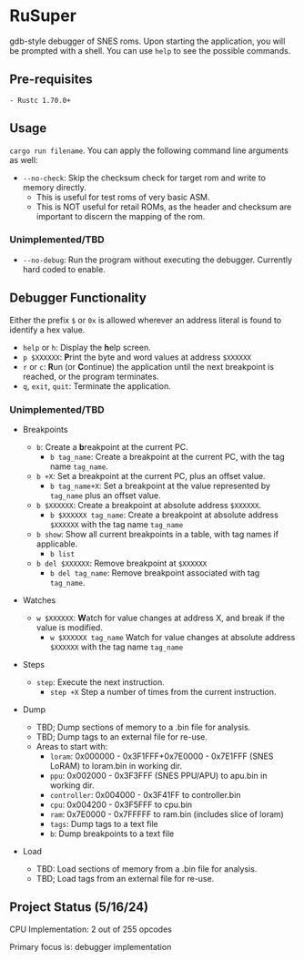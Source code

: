 # RuSuper
gdb-style debugger of SNES roms. Upon starting the application, you will be prompted with a shell. You can use `help` to see the possible commands.

## Pre-requisites
    - Rustc 1.70.0+

## Usage
`cargo run filename`. You can apply the following command line arguments as well:

-  `--no-check`: Skip the checksum check for target rom and write to memory directly.
    - This is useful for test roms of very basic ASM.
    - This is NOT useful for retail ROMs, as the header and checksum are important to discern the mapping of the rom.

### Unimplemented/TBD
-   `--no-debug`: Run the program without executing the debugger. Currently hard coded to enable.

## Debugger Functionality
Either the prefix `$` or `0x` is allowed wherever an address literal is found to identify a hex value.

- `help` or `h`: Display the **h**elp screen.
- `p $XXXXXX`: **P**rint the byte and word values at address `$XXXXXX`
- `r` or `c`: **R**un (or **C**ontinue) the application until the next breakpoint is reached, or the program terminates.
- `q`, `exit`, `quit`: Terminate the application.

### Unimplemented/TBD
- Breakpoints
    - `b`: Create a **b**reakpoint at the current PC.
        - `b tag_name`:  Create a breakpoint at the current PC, with the tag name `tag_name`.
    - `b +X`: Set a breakpoint at the current PC, plus an offset value.
        - `b tag_name+X`: Set a breakpoint at the value represented by `tag_name` plus an offset value.
    - `b $XXXXXX`: Create a breakpoint at absolute address `$XXXXXX`.
        - `b $XXXXXX tag_name`: Create a breakpoint at absolute address `$XXXXXX` with the tag name `tag_name`
    - `b show`: Show all current breakpoints in a table, with tag names if applicable.
        - `b list`
    - `b del $XXXXXX`: Remove breakpoint at `$XXXXXX`
        - `b del tag_name`: Remove breakpoint associated with tag `tag_name`.

- Watches
    - `w $XXXXXX`: **W**atch for value changes at address X, and break if the value is modified.
        - `w $XXXXXX tag_name` Watch for value changes at absolute address `$XXXXXX` with the tag name `tag_name`

- Steps
    - `step`: Execute the next instruction.
        - `step +X` Step a number of times from the current instruction.

- Dump
    - TBD; Dump sections of memory to a .bin file for analysis.
    - TBD; Dump tags to an external file for re-use.
    - Areas to start with:
        - `loram`: 0x000000 - 0x3F1FFF+0x7E0000 - 0x7E1FFF (SNES LoRAM) to loram.bin in working dir.
        - `ppu`: 0x002000 - 0x3F3FFF (SNES PPU/APU) to apu.bin in working dir.
        - `controller`: 0x004000 - 0x3F41FF to controller.bin
        - `cpu`: 0x004200 - 0x3F5FFF to cpu.bin
        - `ram`: 0x7E0000 - 0x7FFFFF to ram.bin (includes slice of loram)
        - `tags`: Dump tags to a text file
        - `b`: Dump breakpoints to a text file

- Load
    - TBD: Load sections of memory from a .bin file for analysis.
    - TBD; Load tags from an external file for re-use.

## Project Status (5/16/24)
CPU Implementation: 2 out of 255 opcodes

Primary focus is: debugger implementation 